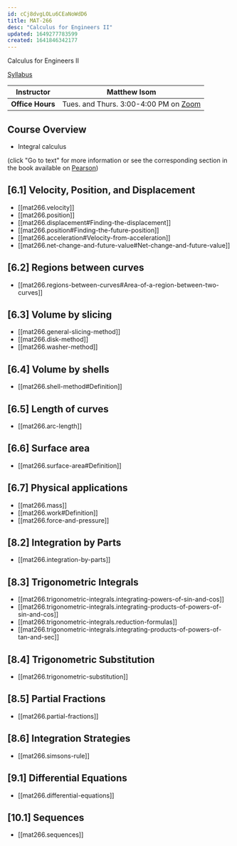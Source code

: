 ```yaml
---
id: cCj8dvgLOLu6CEaNoWdD6
title: MAT-266
desc: "Calculus for Engineers II"
updated: 1649277783599
created: 1641846342177
---
```


Calculus for Engineers II

[Syllabus](assets/mat266_syllabus.pdf)

| Instructor       | Matthew Isom                                                              |
| ---------------- | ------------------------------------------------------------------------- |
| **Office Hours** | Tues. and Thurs. 3:00-4:00 PM on [Zoom](https://asu.zoom.us/j/3082246524) |

## Course Overview

- Integral calculus

(click "Go to text" for more information or see the corresponding section in the book available on [Pearson](https://canvas.asu.edu/courses/107500/external_tools/171283))

## [6.1] Velocity, Position, and Displacement

- [[mat266.velocity]]
- [[mat266.position]]
- [[mat266.displacement#Finding-the-displacement]]
- [[mat266.position#Finding-the-future-position]]
- [[mat266.acceleration#Velocity-from-acceleration]]
- [[mat266.net-change-and-future-value#Net-change-and-future-value]]

## [6.2] Regions between curves

- [[mat266.regions-between-curves#Area-of-a-region-between-two-curves]]

## [6.3] Volume by slicing

- [[mat266.general-slicing-method]]
- [[mat266.disk-method]]
- [[mat266.washer-method]]

## [6.4] Volume by shells

- [[mat266.shell-method#Definition]]

## [6.5] Length of curves

- [[mat266.arc-length]]

## [6.6] Surface area

- [[mat266.surface-area#Definition]]

## [6.7] Physical applications

- [[mat266.mass]]
- [[mat266.work#Definition]]
- [[mat266.force-and-pressure]]

## [8.2] Integration by Parts

- [[mat266.integration-by-parts]]

## [8.3] Trigonometric Integrals

- [[mat266.trigonometric-integrals.integrating-powers-of-sin-and-cos]]
- [[mat266.trigonometric-integrals.integrating-products-of-powers-of-sin-and-cos]]
- [[mat266.trigonometric-integrals.reduction-formulas]]
- [[mat266.trigonometric-integrals.integrating-products-of-powers-of-tan-and-sec]]

## [8.4] Trigonometric Substitution

- [[mat266.trigonometric-substitution]]

## [8.5] Partial Fractions

- [[mat266.partial-fractions]]

## [8.6] Integration Strategies

- [[mat266.simsons-rule]]

## [9.1] Differential Equations

- [[mat266.differential-equations]]

## [10.1] Sequences

- [[mat266.sequences]]